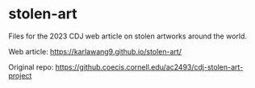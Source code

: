 # stolen-art
Files for the 2023 CDJ web article on stolen artworks around the world.

Web article: https://karlawang9.github.io/stolen-art/

Original repo: https://github.coecis.cornell.edu/ac2493/cdj-stolen-art-project
